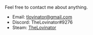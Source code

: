Feel free to contact me about anything.
* Email: [tlovinator@gmail.com](mailto:tlovinator@gmail.com)
* Discord: TheLovinator#9276
* Steam: [TheLovinator](https://steamcommunity.com/id/TheLovinator/)

